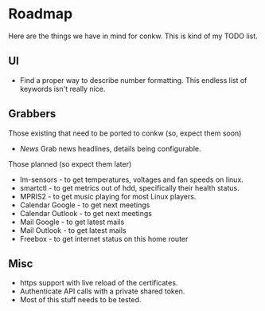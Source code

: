 # Roadmap
Here are the things we have in mind for conkw. This is kind of my TODO list.

## UI
* Find a proper way to describe number formatting. This endless list of keywords isn't really nice.

## Grabbers

Those existing that need to be ported to conkw (so, expect them soon)
* *News* Grab news headlines, details being configurable.

Those planned (so expect them later)
* lm-sensors - to get temperatures, voltages and fan speeds on linux.
* smartctl - to get metrics out of hdd, specifically their health status.
* MPRIS2 - to get music playing for most Linux players.
* Calendar Google - to get next meetings
* Calendar Outlook - to get next meetings
* Mail Google - to get latest mails
* Mail Outlook - to get latest mails
* Freebox - to get internet status on this home router

## Misc
* https support with live reload of the certificates.
* Authenticate API calls with a private shared token.
* Most of this stuff needs to be tested.

